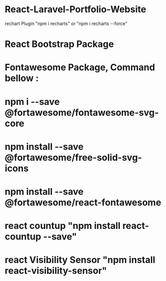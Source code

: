 # React-Laravel-Portfolio-Website
rechart Plugin "npm i recharts" or "npm i recharts --force"
# React Bootstrap Package
# Fontawesome Package, Command bellow :
# npm i --save @fortawesome/fontawesome-svg-core
# npm install --save @fortawesome/free-solid-svg-icons
# npm install --save @fortawesome/react-fontawesome
# react countup "npm install react-countup --save"
# react Visibility Sensor "npm install react-visibility-sensor"
